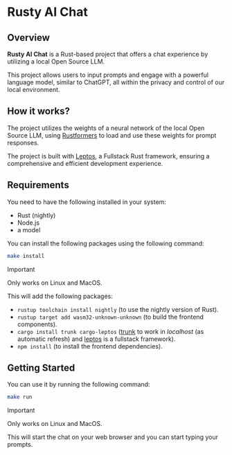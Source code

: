 # Rusty AI Chat

## Overview

**Rusty AI Chat** is a Rust-based project that offers a chat experience by utilizing a local Open Source LLM.

This project allows users to input prompts and engage with a powerful language model, similar to ChatGPT, all within the privacy and control of our local environment.

## How it works?

The project utilizes the weights of a neural network of the local Open Source LLM, using [Rustformers](https://github.com/rustformers/llm) to load and use these weights for prompt responses.

The project is built with [Leptos](https://leptos.dev/), a Fullstack Rust framework, ensuring a comprehensive and efficient development experience.

## Requirements

You need to have the following installed in your system:
- Rust (nightly)
- Node.js
- a model

You can install the following packages using the following command:

```bash
make install
```
> [!IMPORTANT]
> Only works on Linux and MacOS.

This will add the following packages:
- `rustup toolchain install nightly` (to use the nightly version of Rust).
- `rustup target add wasm32-unknown-unknown` (to build the frontend components).
- `cargo install trunk cargo-leptos` ([trunk](https://trunkrs.dev/) to work in _localhost_ (as automatic refresh) and [leptos](https://leptos.dev/) is a fullstack framework).
- `npm install` (to install the frontend dependencies).

## Getting Started

You can use it by running the following command:

```bash
make run
```
> [!IMPORTANT]
> Only works on Linux and MacOS.

This will start the chat on your web browser and you can start typing your prompts.

